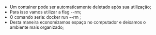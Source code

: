 * Um container pode ser automaticamente deletado após sua utilização;
* Para isso vamos utilizar a flag --rm;
* O comando seria: docker run --rm ;
* Desta maneira economizamos espaço no computador e deixamos o ambiente mais organizado;